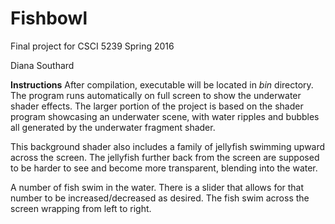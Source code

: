 # Fishbowl
Final project for CSCI 5239 Spring 2016

Diana Southard

**Instructions**
After compilation, executable will be located in _bin_ directory. The program runs automatically on full screen to show the underwater shader effects. The larger portion of the project is based on the shader program showcasing an underwater scene, with water ripples and bubbles all generated by the underwater fragment shader.

This background shader also includes a family of jellyfish swimming upward across the screen. The jellyfish further back from the screen are supposed to be harder to see and become more transparent, blending into the water.

A number of fish swim in the water. There is a slider that allows for that number to be increased/decreased as desired. The fish swim across the screen wrapping from left to right.



